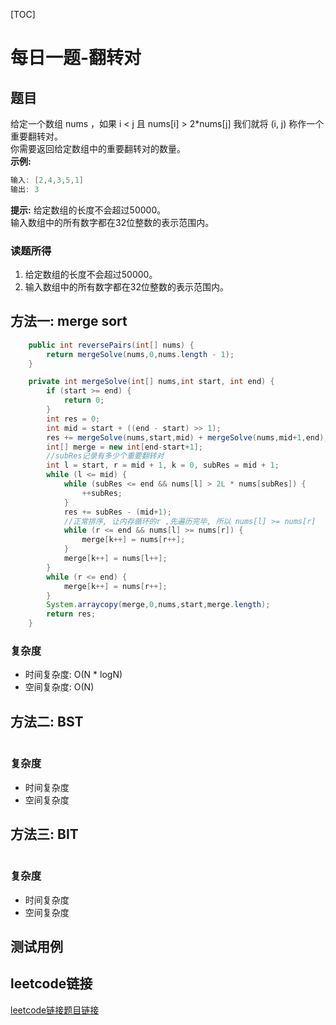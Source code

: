 [TOC]

# 每日一题-翻转对

## 题目
给定一个数组 nums ，如果 i < j 且 nums[i] > 2*nums[j] 我们就将 (i, j) 称作一个重要翻转对。  
你需要返回给定数组中的重要翻转对的数量。  
**示例:**  
```java
输入: [2,4,3,5,1]
输出: 3
```

**提示:**
给定数组的长度不会超过50000。   
输入数组中的所有数字都在32位整数的表示范围内。  

### 读题所得
1. 给定数组的长度不会超过50000。   
2. 输入数组中的所有数字都在32位整数的表示范围内。  

## 方法一: merge sort
```java
    public int reversePairs(int[] nums) {
        return mergeSolve(nums,0,nums.length - 1);
    }

    private int mergeSolve(int[] nums,int start, int end) {
        if (start >= end) {
            return 0;
        }
        int res = 0;
        int mid = start + ((end - start) >> 1);
        res += mergeSolve(nums,start,mid) + mergeSolve(nums,mid+1,end);
        int[] merge = new int[end-start+1];
        //subRes记录有多少个重要翻转对
        int l = start, r = mid + 1, k = 0, subRes = mid + 1;
        while (l <= mid) {
            while (subRes <= end && nums[l] > 2L * nums[subRes]) {
                ++subRes;
            }
            res += subRes - (mid+1);
            //正常排序, 让内存循环的r ,先遍历完毕, 所以 nums[l] >= nums[r]
            while (r <= end && nums[l] >= nums[r]) {
                merge[k++] = nums[r++];
            } 
            merge[k++] = nums[l++];
        }
        while (r <= end) {
            merge[k++] = nums[r++];
        }
        System.arraycopy(merge,0,nums,start,merge.length);
        return res;
    }
```
### 复杂度
* 时间复杂度: O(N * logN)
* 空间复杂度: O(N)

## 方法二: BST
```java

```
### 复杂度
* 时间复杂度
* 空间复杂度

## 方法三: BIT
```java

```
### 复杂度
* 时间复杂度
* 空间复杂度

## 测试用例

## leetcode链接
[leetcode链接题目链接](https://leetcode-cn.com/problems/reverse-pairs)  